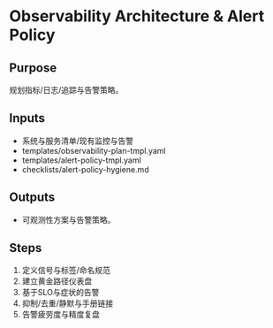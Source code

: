 # Observability Architecture & Alert Policy

## Purpose

规划指标/日志/追踪与告警策略。

## Inputs

- 系统与服务清单/现有监控与告警
- templates/observability-plan-tmpl.yaml
- templates/alert-policy-tmpl.yaml
- checklists/alert-policy-hygiene.md

## Outputs

- 可观测性方案与告警策略。

## Steps

1. 定义信号与标签/命名规范
2. 建立黄金路径仪表盘
3. 基于SLO与症状的告警
4. 抑制/去重/静默与手册链接
5. 告警疲劳度与精度复盘
